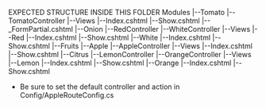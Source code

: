 EXPECTED STRUCTURE INSIDE THIS FOLDER
Modules
	|--Tomato
		|--TomatoController
		|--Views
			|--Index.cshtml
			|--Show.cshtml
			|--_FormPartial.cshtml
	|--Onion
		|--RedController
		|--WhiteController
		|--Views
			|--Red
				|--Index.cshtml
				|--Show.cshtml
			|--White
				|--Index.cshtml
				|--Show.cshtml
	|--Fruits
		|--Apple
			|--AppleController
			|--Views
				|--Index.cshtml
				|--Show.cshtml
		|--Citrus
			|--LemonController
			|--OrangeController
			|--Views
				|--Lemon
					|--Index.cshtml
					|--Show.cshtml
				|--Orange
					|--Index.cshtml
					|--Show.cshtml
					
					
- Be sure to set the default controller and action in Config/AppleRouteConfig.cs
